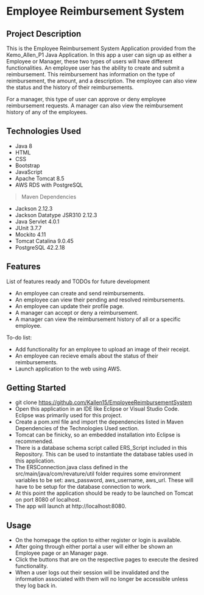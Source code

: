 # Employee Reimbursement System

## Project Description
This is the Employee Reimbursement System Application provided from the Kemo_Allen_P1 Java Application. In this app a user can sign up as either a Employee or Manager, these two types of users will have different functionalities. An employee user has the ability to create and submit a reimbursement. This reimbursement has information on the type of reimbursement, the amount, and a description. The employee can also view the status and the history of their reimbursements.

For a manager, this type of user can approve or deny employee reimbursement requests. A manager can also view the reimbursement history of any of the employees.

## Technologies Used

* Java 8
* HTML 
* CSS
* Bootstrap
* JavaScript
* Apache Tomcat 8.5
* AWS RDS with PostgreSQL

> Maven Dependencies
* Jackson 2.12.3
* Jackson Datatype JSR310 2.12.3
* Java Servlet 4.0.1
* JUnit 3.7.7
* Mockito 4.11
* Tomcat Catalina 9.0.45
* PostgreSQL 42.2.18

## Features

List of features ready and TODOs for future development
* An employee can create and send reimbursements.
* An employee can view their pending and resolved reimbursements.
* An employee can update their profile page.
* A manager can accept or deny a reimbursement.
* A manager can view the reimbursement history of all or a specific employee.

To-do list:
* Add functionality for an employee to upload an image of their receipt.
* An employee can recieve emails about the status of their reimbursements.
* Launch application to the web using AWS.

## Getting Started
   
* git clone https://github.com/Kallen15/EmployeeReimbursementSystem
* Open this application in an IDE like Eclipse or Visual Studio Code. Eclipse was primarily used for this project.
* Create a pom.xml file and import the dependencies listed in Maven Dependencies of  the Technologies Used section.
* Tomcat can be finicky, so an embedded installation into Eclipse is recommended. 
* There is a database schema script called ERS_Script included in this Repository. This can be used to instantiate the database tables used in this application.
* The ERSConnection.java class defined in the src/main/java/com/revature/util folder requires some environment variables to be set: aws_password, aws_username, aws_url. These will have to be setup for the database connection to work.
* At this point the application should be ready to be launched on Tomcat on port 8080 of localhost.
* The app will launch at http://localhost:8080.

## Usage

* On the homepage the option to either register or login is available.
* After going through either portal a user will either be shown an Employee page or an Manager page.
* Click the buttons that are on the respective pages to execute the desired functionality.
* When a user logs out their session will be invalidated and the information associated with them will no longer be accessible unless they log back in.
